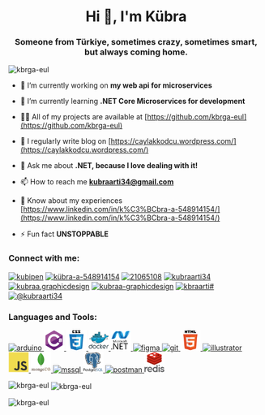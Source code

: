 <h1 align="center">Hi 👋, I'm Kübra</h1>
<h3 align="center">Someone from Türkiye, sometimes crazy, sometimes smart, but always coming home.</h3>

<p align="left"> <img src="https://komarev.com/ghpvc/?username=kbrga-eul&label=Profile%20views&color=0e75b6&style=flat" alt="kbrga-eul" /> </p>

- 🔭 I’m currently working on **my web api for microservices**

- 🌱 I’m currently learning **.NET Core Microservices for development**

- 👨‍💻 All of my projects are available at [https://github.com/kbrga-eul](https://github.com/kbrga-eul)

- 📝 I regularly write blog on [https://caylakkodcu.wordpress.com/](https://caylakkodcu.wordpress.com/)

- 💬 Ask me about **.NET, because I love dealing with it!**

- 📫 How to reach me **kubraarti34@gmail.com**

- 📄 Know about my experiences [https://www.linkedin.com/in/k%C3%BCbra-a-548914154/](https://www.linkedin.com/in/k%C3%BCbra-a-548914154/)

- ⚡ Fun fact **UNSTOPPABLE**

<h3 align="left">Connect with me:</h3>
<p align="left">
<a href="https://codepen.io/kubipen" target="blank"><img align="center" src="https://raw.githubusercontent.com/rahuldkjain/github-profile-readme-generator/master/src/images/icons/Social/codepen.svg" alt="kubipen" height="30" width="40" /></a>
<a href="https://linkedin.com/in/kübra-a-548914154" target="blank"><img align="center" src="https://raw.githubusercontent.com/rahuldkjain/github-profile-readme-generator/master/src/images/icons/Social/linked-in-alt.svg" alt="kübra-a-548914154" height="30" width="40" /></a>
<a href="https://stackoverflow.com/users/21065108" target="blank"><img align="center" src="https://raw.githubusercontent.com/rahuldkjain/github-profile-readme-generator/master/src/images/icons/Social/stack-overflow.svg" alt="21065108" height="30" width="40" /></a>
<a href="https://codesandbox.com/kubraarti34" target="blank"><img align="center" src="https://raw.githubusercontent.com/rahuldkjain/github-profile-readme-generator/master/src/images/icons/Social/codesandbox.svg" alt="kubraarti34" height="30" width="40" /></a>
<a href="https://instagram.com/kubraa.graphicdesign" target="blank"><img align="center" src="https://raw.githubusercontent.com/rahuldkjain/github-profile-readme-generator/master/src/images/icons/Social/instagram.svg" alt="kubraa.graphicdesign" height="30" width="40" /></a>
<a href="https://dribbble.com/kubraa-graphicdesign" target="blank"><img align="center" src="https://raw.githubusercontent.com/rahuldkjain/github-profile-readme-generator/master/src/images/icons/Social/dribbble.svg" alt="kubraa-graphicdesign" height="30" width="40" /></a>
<a href="https://www.behance.net/kbraarti#" target="blank"><img align="center" src="https://raw.githubusercontent.com/rahuldkjain/github-profile-readme-generator/master/src/images/icons/Social/behance.svg" alt="kbraarti#" height="30" width="40" /></a>
<a href="https://medium.com/@kubraarti34" target="blank"><img align="center" src="https://raw.githubusercontent.com/rahuldkjain/github-profile-readme-generator/master/src/images/icons/Social/medium.svg" alt="@kubraarti34" height="30" width="40" /></a>
</p>

<h3 align="left">Languages and Tools:</h3>
<p align="left"> <a href="https://www.arduino.cc/" target="_blank" rel="noreferrer"> <img src="https://cdn.worldvectorlogo.com/logos/arduino-1.svg" alt="arduino" width="40" height="40"/> </a> <a href="https://www.w3schools.com/cs/" target="_blank" rel="noreferrer"> <img src="https://raw.githubusercontent.com/devicons/devicon/master/icons/csharp/csharp-original.svg" alt="csharp" width="40" height="40"/> </a> <a href="https://www.w3schools.com/css/" target="_blank" rel="noreferrer"> <img src="https://raw.githubusercontent.com/devicons/devicon/master/icons/css3/css3-original-wordmark.svg" alt="css3" width="40" height="40"/> </a> <a href="https://www.docker.com/" target="_blank" rel="noreferrer"> <img src="https://raw.githubusercontent.com/devicons/devicon/master/icons/docker/docker-original-wordmark.svg" alt="docker" width="40" height="40"/> </a> <a href="https://dotnet.microsoft.com/" target="_blank" rel="noreferrer"> <img src="https://raw.githubusercontent.com/devicons/devicon/master/icons/dot-net/dot-net-original-wordmark.svg" alt="dotnet" width="40" height="40"/> </a> <a href="https://www.figma.com/" target="_blank" rel="noreferrer"> <img src="https://www.vectorlogo.zone/logos/figma/figma-icon.svg" alt="figma" width="40" height="40"/> </a> <a href="https://git-scm.com/" target="_blank" rel="noreferrer"> <img src="https://www.vectorlogo.zone/logos/git-scm/git-scm-icon.svg" alt="git" width="40" height="40"/> </a> <a href="https://www.w3.org/html/" target="_blank" rel="noreferrer"> <img src="https://raw.githubusercontent.com/devicons/devicon/master/icons/html5/html5-original-wordmark.svg" alt="html5" width="40" height="40"/> </a> <a href="https://www.adobe.com/in/products/illustrator.html" target="_blank" rel="noreferrer"> <img src="https://www.vectorlogo.zone/logos/adobe_illustrator/adobe_illustrator-icon.svg" alt="illustrator" width="40" height="40"/> </a> <a href="https://developer.mozilla.org/en-US/docs/Web/JavaScript" target="_blank" rel="noreferrer"> <img src="https://raw.githubusercontent.com/devicons/devicon/master/icons/javascript/javascript-original.svg" alt="javascript" width="40" height="40"/> </a> <a href="https://www.mongodb.com/" target="_blank" rel="noreferrer"> <img src="https://raw.githubusercontent.com/devicons/devicon/master/icons/mongodb/mongodb-original-wordmark.svg" alt="mongodb" width="40" height="40"/> </a> <a href="https://www.microsoft.com/en-us/sql-server" target="_blank" rel="noreferrer"> <img src="https://www.svgrepo.com/show/303229/microsoft-sql-server-logo.svg" alt="mssql" width="40" height="40"/> </a> <a href="https://www.postgresql.org" target="_blank" rel="noreferrer"> <img src="https://raw.githubusercontent.com/devicons/devicon/master/icons/postgresql/postgresql-original-wordmark.svg" alt="postgresql" width="40" height="40"/> </a> <a href="https://postman.com" target="_blank" rel="noreferrer"> <img src="https://www.vectorlogo.zone/logos/getpostman/getpostman-icon.svg" alt="postman" width="40" height="40"/> </a> <a href="https://redis.io" target="_blank" rel="noreferrer"> <img src="https://raw.githubusercontent.com/devicons/devicon/master/icons/redis/redis-original-wordmark.svg" alt="redis" width="40" height="40"/> </a>

<p><img align="left" src="https://github-readme-stats.vercel.app/api/top-langs?username=kbrga-eul&show_icons=true&locale=en&layout=compact" alt="kbrga-eul" /></p>

<p>&nbsp;<img align="center" src="https://github-readme-stats.vercel.app/api?username=kbrga-eul&show_icons=true&locale=en" alt="kbrga-eul" /></p>

<p><img align="center" src="https://github-readme-streak-stats.herokuapp.com/?user=kbrga-eul&" alt="kbrga-eul" /></p>
